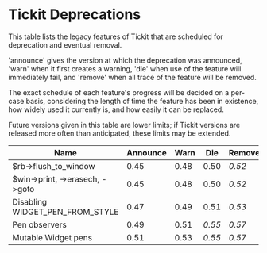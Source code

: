 # Tickit Deprecations

This table lists the legacy features of Tickit that are scheduled for deprecation and eventual removal.

'announce' gives the version at which the deprecation was announced, 'warn' when it first creates a warning, 'die' when use of the feature will immediately fail, and 'remove' when all trace of the feature will be removed.

The exact schedule of each feature's progress will be decided on a per-case basis, considering the length of time the feature has been in existence, how widely used it currently is, and how easily it can be replaced.

Future versions given in this table are lower limits; if Tickit versions are released more often than anticipated, these limits may be extended.

| Name                             | Announce | Warn   | Die    | Remove |
|----------------------------------|----------|--------|--------|--------|
| $rb->flush_to_window             |  0.45    |  0.48  |  0.50  | *0.52* |
| $win->print, ->erasech, ->goto   |  0.45    |  0.48  |  0.50  | *0.52* |
| Disabling WIDGET_PEN_FROM_STYLE  |  0.47    |  0.49  |  0.51  | *0.53* |
| Pen observers                    |  0.49    |  0.51  | *0.55* | *0.57* |
| Mutable Widget pens              |  0.51    |  0.53  | *0.55* | *0.57* |
